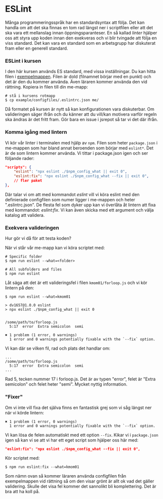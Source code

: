 # ESLint

Många programmeringsspråk har en standardsyntax att följa. Det kan handla om att det ska finnas en tom rad längst ner i scriptfilen eller att det ska vara ett mellanslag innan öppningsparanteser. En så kallad *linter* hjälper oss att styra upp koden innan den exekveras och vi blir tvingade att följa en viss standard. Det kan vara en standard som en arbetsgrupp har diskuterat fram eller en generell standard.



### ESLint i kursen

I den här kursen används ES standard, med vissa inställningar. Du kan hitta filen i [exempelmappen](../../../example/configfiles). Filen är dold (filnamnet börjar med en punkt) och det är den du kommer använda. Även läraren kommer använda den vid rättning. Kopiera in filen till din me-mapp:

```console
# stå i kursens rotmapp
$ cp example/configfiles/.eslintrc.json me/
```

Då formatet på kursen är nytt så kan konfigurationen vara diskuterbar. Om valideringen säger ifrån och du känner att du vill/kan motivera varför regeln ska ändras är det fritt fram. Gör bara en issue i jsrepot så tar vi det där ifrån.



### Komma igång med lintern

Vi kör vår linter i terminalen med hjälp av `npm`. Filen som heter `package.json` i me-mappen som har bland annat beroenden som börjar med `eslint*`. Det är de som lintern kommer använda. Vi tittar i package.json igen och ser följande rader:

```json
"scripts": {
    "eslint": "npx eslint ./$npm_config_what || exit 0",
    "eslint:fix": "npx eslint ./$npm_config_what --fix || exit 0",
    // fler paket
},
```

Där talar vi om att med kommandot *eslint* vill vi köra eslint med den definierade configfilen som numer ligger i me-mappen och heter ".eslintrc.json". De flesta fel som dyker upp kan vi överlåta åt lintern att fixa med kommandot: *eslint:fix*. Vi kan även skicka med ett argument och välja katalog att validera.



### Exekvera valideringen

Hur gör vi då för att testa koden?

När vi står vår me-mapp kan vi köra scriptet med:

```console
# Specific folder
$ npm run eslint --what=<folder>

# All subfolders and files
$ npm run eslint
```

Låt säga att det är ett valideringsfel i filen `kmom01/forloop.js` och vi kör lintern på den:

```console
$ npm run eslint --what=kmom01

> dv1657@1.0.0 eslint
> npx eslint ./$npm_config_what || exit 0


/some/path/to/forloop.js
  5:17  error  Extra semicolon  semi

✖ 1 problem (1 error, 0 warnings)
  1 error and 0 warnings potentially fixable with the `--fix` option.
```

Vi kan där se vilken fil, rad och plats det handlar om:

```console
...
/some/path/to/forloop.js
  5:17  error  Extra semicolon  semi
...
```

Rad 5, tecken nummer 17 i forloop.js. Det är av typen "error", felet är "Extra semicolon" och felet heter "semi". Mycket nyttig information.



### "Fixer"

Om vi inte vill fixa det själva finns en fantastisk grej som vi såg längst ner när vi körde lintern:

```console
✖ 1 problem (1 error, 0 warnings)
  1 error and 0 warnings potentially fixable with the `--fix` option.
```

Vi kan lösa de felen automatiskt med ett option `--fix`. Kikar vi i `package.json` igen så kan vi se att vi har ett eget script som hjälper oss här med:

```json
"eslint:fix": "npx eslint ./$npm_config_what --fix || exit 0",
```

Kör scriptet med:

```console
$ npm run eslint:fix --what=kmom01
```

Som nämn ovan så kommer läraren använda configfilen från exempelmappen vid rättning så om den visar grönt är allt ok vad det gäller validering. Skulle det visa fel kommer det sannolikt bli komplettering. Det är bra att ha koll på.
